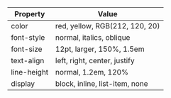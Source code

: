 | Property    | Value                          |
| ----------- | ------------------------------ |
| color       | red, yellow, RGB(212, 120, 20) |
| font-style  | normal, italics, oblique       |
| font-size   | 12pt, larger, 150%, 1.5em      |
| text-align  | left, right, center, justify   |
| line-height | normal, 1.2em, 120%            |
| display     | block, inline, list-item, none |

